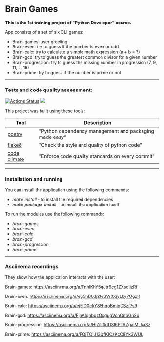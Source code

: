 
# Brain Games

**This is the 1st training project of "Python Developer" course.**

App consists of a set of six CLI games:
- Brain-games: user greeting
- Brain-even: try to guess if the number is even or odd
- Brain-calc: try to calculate a simple math expression (a + b = ?)
- Brain-gcd: try to guess the greatest common divisor for a given number
- Brain-progression: try to guess the missing number in progression (7, 9, 11, .., 15)
- Brain-prime: try to guess if the number is prime or not

---
### Tests and code quality assessment:
[![Actions Status](https://github.com/Andrey-Volkovitskiy/python-project-49/workflows/hexlet-check/badge.svg)](https://github.com/Andrey-Volkovitskiy/python-project-49/actions) <a href="https://codeclimate.com/github/Andrey-Volkovitskiy/python-project-49/maintainability"><img src="https://api.codeclimate.com/v1/badges/b9dac5515a4f57ed4447/maintainability" /></a>


This project was built using these tools:

| Tool                                                                        | Description                                             |
|-----------------------------------------------------------------------------|---------------------------------------------------------|
| [poetry](https://poetry.eustace.io/)                                        | "Python dependency management and packaging made easy"  |
| [flake8](https://flake8.pycqa.org/)               | "Check the style and quality of python code" |
| [code climate](https://codeclimate.com/)               | "Enforce code quality standards on every commit" |



---
### Installation and running

You can install the application using the following commands:
- *make install* - to install the required dependencies
- *make package-install* - to install the application itself

To run the modules use the following commands:
- *brain-games*
- *brain-even*
- *brain-calc*
- *brain-gcd*
- *brain-progression*
- *brain-prime*

---
### Asciinema recordings
They show how the application interacts with the user:

Brain-games: https://asciinema.org/a/TnhlKhY5qJtr9cg1ZXsdiizRf

Brain-even: https://asciinema.org/a/eg5hB6dj2teSW0XjyLky7OgzK

Brain-calc: https://asciinema.org/a/ej5ID0ckY85hqoBmiqDSzf7s9

Brain-gcd: https://asciinema.org/a/FjnAIqnbgzQcgugVcnQnbGn2u

Brain-progression: https://asciinema.org/a/HIZibfktD3I6PTAZgaiMLka3z

Brain-prime: https://asciinema.org/a/FQjTOIJ13QfKICzKcC8Yk3WUL
